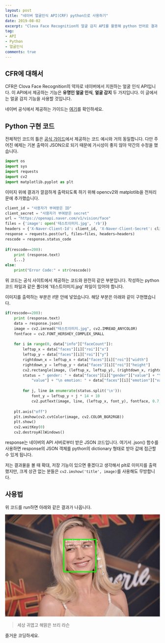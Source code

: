 ```yaml
---
layout: post
title: "네이버 얼굴인식 API(CRF) python으로 사용하기"
date: 2019-08-02
excerpt: "Clova Face Recognition의 얼굴 감지 API를 활용해 python 언어로 결과 이미지를 얻어보자"
tag: 
- API
- Python
- 얼굴인식
comments: true
---
```


## CFR에 대해서
CFR은 Clova Face Recognition의 약자로 네이버에서 지원하는 얼굴 인식 API입니다.  이 API에서 제공하는 기능은 **유명인 얼굴 인식**, **얼굴 감지** 두 가지입니다. 이 글에서는 얼굴 감지 기능을 사용할 것입니다.

네이버 공식에서 제공하는 가이드는 [여기](https://developers.naver.com/docs/clova/api/CFR/API_Guide.md)를 확인하세요.

## Python 구현 코드

전체적인 코드의 틀은 [공식 가이드](https://developers.naver.com/docs/clova/api/CFR/API_Guide.md)에서 제공하는 코드 예시와 거의 동일합니다. 다만 주어진 예제는 기본 출력이 JSON으로 되기 때문에 가시성이 좋지 않아 약간의 수정을 했습니다.

```python
import os  
import sys  
import requests  
import cv2  
import matplotlib.pyplot as plt
```

이미지 위에 결과가 깔끔하게 출력되도록 하기 위해 opencv2와 matplotlib을 전처리문에 추가했습니다.

```python
client_id = "사용자가 부여받은 ID"  
client_secret = "사용자가 부여받은 secret"  
url = "https://openapi.naver.com/v1/vision/face"  
files = {'image': open('테스트이미지.jpg', 'rb')}  
headers = {'X-Naver-Client-Id': client_id, 'X-Naver-Client-Secret': client_secret }  
response = requests.post(url, files=files, headers=headers)  
rescode = response.status_code

if(rescode==200):  
    print (response.text)  
    {...}
else:  
    print("Error Code:" + str(rescode))
```

위 코드는 공식 사이트에서 제공하는 코드와 완전히 같은 부분입니다. 
작성하는 python 코드 파일과 같은 폴더에 '테스트이미지.jpg' 파일이 있어야 합니다.

이미지를 출력하는 부분은 if문 안에 넣었습니다. 해당 부분은 아래와 같이 구현했습니다.
```python
if(rescode==200):  
    print (response.text)  
    data = response.json()  
    image = cv2.imread("테스트이미지.jpg", cv2.IMREAD_ANYCOLOR)  
    fontface = cv2.FONT_HERSHEY_COMPLEX_SMALL  
  
    for i in range(0, data["info"]["faceCount"]):  
        leftup_x = data["faces"][i]["roi"]["x"]  
        leftup_y = data["faces"][i]["roi"]["y"]  
        rightdown_x = leftup_x + data["faces"][i]["roi"]["width"]  
        rightdown_y = leftup_y + data["faces"][i]["roi"]["height"]  
        cv2.rectangle(image, (leftup_x, leftup_y), (rightdown_x, rightdown_y), (0, 255, 0), 3)  
        status = " gender: " + data["faces"][i]["gender"]["value"] + "\n age: " + data["faces"][i]["age"][  
            "value"] + "\n emotion: " + data["faces"][i]["emotion"]["value"]  
  
        for j, line in enumerate(status.split('\n')):  
            font_y = leftup_y + j * 14 + 10  
			cv2.putText(image, line, (leftup_x, font_y), fontface, 0.7, (255, 255, 255))  
  
    plt.axis("off")  
    plt.imshow(cv2.cvtColor(image, cv2.COLOR_BGR2RGB))  
    plt.show()  
	cv2.waitKey(0)  
    cv2.destroyAllWindows()
```
response는 네이버의 API 서버로부터 받은 JSON 코드입니다. 여기서 .json() 함수를 사용하면 response의 JSON 객체를 python의 dictionary 형태로 받아 값에 접근할 수 있게 됩니다.

저는 결과물을 볼 때 확대, 저장 기능이 있으면 좋겠다고 생각해서 plt로 이미지를 출력했지만, 크게 상관 없는 분들은 `cv2.imshow('title', image)`를 사용해도 무방합니다.

## 사용법

위 코드를 run하면 아래와 같은 결과가 나옵니다.

![enter image description here](https://github.com/geabal/geabal.github.io/blob/master/_posts/api_result%28brie%29.png?raw=true)
> 세상 귀엽고 해맑은 브리 라슨

즐거운 코딩하세요.
